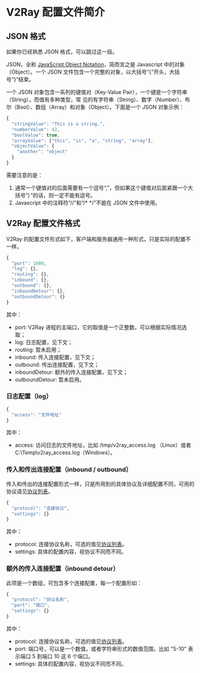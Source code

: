 # V2Ray 配置文件简介

## JSON 格式
如果你已经熟悉 JSON 格式，可以跳过这一段。

JSON，全称 [JavaScript Object Notation](https://en.wikipedia.org/wiki/JSON)，简而言之是 Javascript 
中的对象（Object）。一个 JSON 文件包含一个完整的对象，以大括号“{”开头，大括号“}”结束。

一个 JSON 对象包含一系列的键值对（Key-Value Pair），一个键是一个字符串（String），而值有多种类型，常
见的有字符串（String）、数字（Number）、布尔（Bool）、数组（Array）和对象（Object）。下面是一个 JSON
对象示例：

```javascript
{
  "stringValue": "This is a string.",
  "numberValue": 42,
  "boolValue": true,
  "arrayValue": ["this", "is", "a", "string", "array"],
  "objectValue": {
    "another": "object"
  }
}
```

需要注意的是：
1. 通常一个键值对的后面需要有一个逗号“,”，但如果这个键值对后面紧跟一个大括号“｝”的话，则一定不能有逗号。
2. Javascript 中的注释符“//”和“/\* \*/”不能在 JSON 文件中使用。

## V2Ray 配置文件格式
V2Ray 的配置文件形式如下，客户端和服务器通用一种形式，只是实际的配置不一样。

```javascript
{
  "port": 1080,
  "log": {},
  "routing": {},
  "inbound": {},
  "outbound": {},
  "inboundDetour": {},
  "outboundDetour": {}
}
```

其中：
* port: V2Ray 进程的主端口，它的取值是一个正整数，可以根据实际情况选取；
* log: 日志配置，见下文；
* routing: 暂未启用；
* inbound: 传入连接配置，见下文；
* outbound: 传出连接配置，见下文；
* inboundDetour: 额外的传入连接配置，见下文；
* outboundDetour: 暂未启用。
 
### 日志配置（log）
```javascript
{
  "access": "文件地址"
}
```

其中：
* access: 访问日志的文件地址，比如 /tmp/v2ray\_access.log （Linux）或者 C:\Temp\v2ray\_access.log（Windows）。

### 传入和传出连接配置（inbound / outbound）
传入和传出的连接配置形式一样，只是所用到的具体协议及详细配置不同，可用的协议请见[协议列表](#a=protocols-zh-cn)。

```javascript
{
  "protocol": "连接协议",
  "settings": {}
}
```

其中：
* protocol: 连接协议名称，可选的值见[协议列表](#a=protocols-zh-cn)。
* settings: 具体的配置内容，视协议不同而不同。

### 额外的传入连接配置（inbound detour）
此项是一个数组，可包含多个连接配置，每一个配置形如：
```javascript
{
  "protocol": "协议名称",
  "port": "端口",
  "settings": {}
}
```

其中：
* protocol: 连接协议名称，可选的值见[协议列表](#a=protocols-zh-cn)。
* port: 端口号，可以是一个数值，或者字符串形式的数值范围，比如 "5-10" 表示端口 5 到端口 10 这 6 个端口。
* settings: 具体的配置内容，视协议不同而不同。

